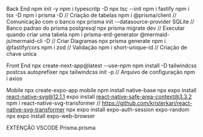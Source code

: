 Back End
npm init -y
npm i typescritp -D
npx tsc --init
npm i fastify
npm i tsx -D
npm i prisma -D // Criação de tabelas
npm i @prisma/client // Comunicação com o banco
npx prisma init --datasource-provider SQLite // Banco padrao do prisma postgresql
npx prisma migrate dev // Executar quando criar uma tabela
npm i prisma-erd-generator @mermaid-js/mermaid-cli -D // Criar Diagramas
npx prisma generate
npm i @fastify/cors
npm i zod // Validação
npm i short-unique-id // Criação de chave unica

Front End
npx create-next-app@latest --use-npm
npm install -D tailwindcss postcss autoprefixer
npx tailwindcss init -p // Arquivo de configuração
npm i axios


Mobile
npx create-expo-app mobile
npm install native-base
npx expo install react-native-svg@12.1.1
expo install react-native-safe-area-context@3.3.2
npm i react-native-svg-transformer // https://github.com/kristerkari/react-native-svg-transformer
npx expo install expo-auth-session expo-random
npx expo install expo-web-browser



EXTENÇÃO VSCODE
Prisma.prisma